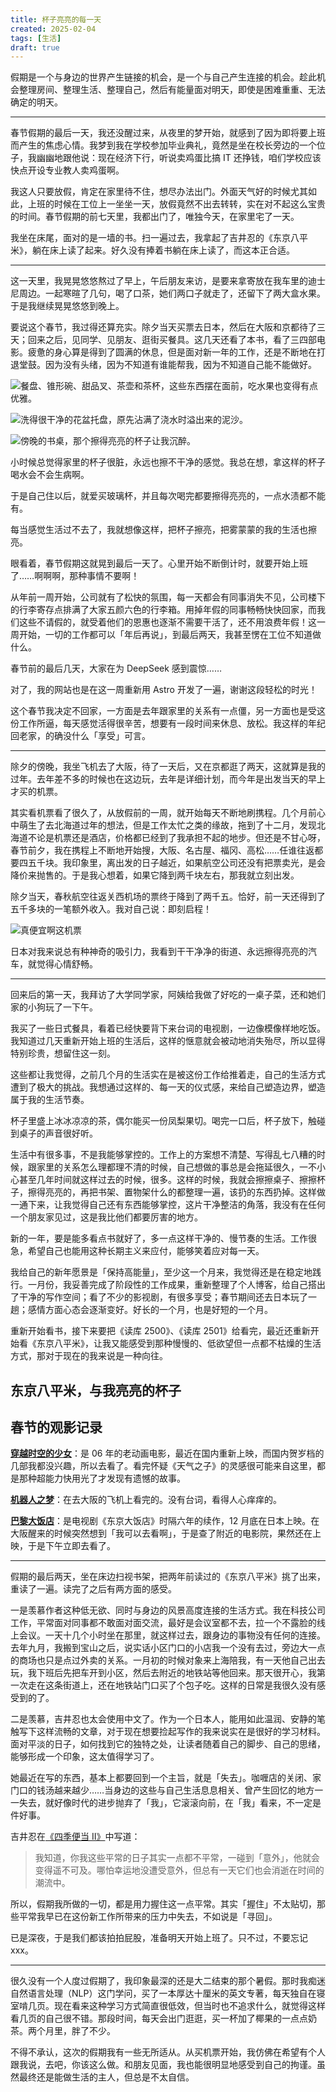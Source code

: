 ```yaml
---
title: 杯子亮亮的每一天
created: 2025-02-04
tags: [生活]
draft: true
---
```


假期是一个与身边的世界产生链接的机会，是一个与自己产生连接的机会。趁此机会整理房间、整理生活、整理自己，然后有能量面对明天，即使是困难重重、无法确定的明天。

---

春节假期的最后一天，我还没醒过来，从夜里的梦开始，就感到了因为即将要上班而产生的焦虑心情。我梦到我在学校参加毕业典礼，竟然是坐在校长旁边的一个位子，我幽幽地跟他说：现在经济下行，听说卖鸡蛋比搞 IT 还挣钱，咱们学校应该快点开设专业教人卖鸡蛋啊。

我这人只要放假，肯定在家里待不住，想尽办法出门。外面天气好的时候尤其如此，上班的时候在工位上一坐坐一天，放假竟然不出去转转，实在对不起这么宝贵的时间。春节假期的前七天里，我都出门了，唯独今天，在家里宅了一天。

我坐在床尾，面对的是一墙的书。扫一遍过去，我拿起了吉井忍的《东京八平米》，躺在床上读了起来。好久没有捧着书躺在床上读了，而这本正合适。

---

这一天里，我晃晃悠悠熬过了早上，午后朋友来访，是要来拿寄放在我车里的迪士尼周边。一起寒暄了几句，喝了口茶，她们两口子就走了，还留下了两大盒水果。于是我继续晃晃悠悠到晚上。

要说这个春节，我过得还算充实。除夕当天买票去日本，然后在大阪和京都待了三天；回来之后，见同学、见朋友、逛街买餐具。这几天还看了本书，看了三四部电影。疲惫的身心算是得到了圆满的休息，但是面对新一年的工作，还是不断地在打退堂鼓。因为没有头绪，因为不知道有谁能帮我，因为不知道自己能不能做好。

![](./images/IMG_9757.jpg "餐盘、锥形碗、甜品叉、茶壶和茶杯，这些东西摆在面前，吃水果也变得有点优雅。")

![](./images/IMG_9758.jpg "洗得很干净的花盆托盘，原先沾满了浇水时溢出来的泥沙。")

![](./images/IMG_9760.jpg "傍晚的书桌，那个擦得亮亮的杯子让我沉醉。")

小时候总觉得家里的杯子很脏，永远也擦不干净的感觉。我总在想，拿这样的杯子喝水会不会生病啊。

于是自己住以后，就爱买玻璃杯，并且每次喝完都要擦得亮亮的，一点水渍都不能有。

每当感觉生活过不去了，我就想像这样，把杯子擦亮，把雾蒙蒙的我的生活也擦亮。

眼看着，春节假期这就晃到最后一天了。心里开始不断倒计时，就要开始上班了……啊啊啊，那种事情不要啊！

从年前一周开始，公司就有了松快的氛围，每一天都会有同事消失不见，公司楼下的行李寄存点排满了大家五颜六色的行李箱。用掉年假的同事畅畅快快回家，而我们这些不请假的，就受着他们的恩惠也逐渐不需要干活了，还不用浪费年假！这一周开始，一切的工作都可以「年后再说」，到最后两天，我甚至愣在工位不知道做什么。

春节前的最后几天，大家在为 DeepSeek 感到震惊……

对了，我的网站也是在这一周重新用 Astro 开发了一遍，谢谢这段轻松的时光！

这个春节我决定不回家，一方面是去年跟家里的关系有一点僵，另一方面也是受这份工作所逼，每天感觉活得很辛苦，想要有一段时间来休息、放松。我这样的年纪回老家，的确没什么「享受」可言。

---

除夕的傍晚，我坐飞机去了大阪，待了一天后，又在京都逛了两天，这就算是我的过年。去年差不多的时候也在这边玩，去年是详细计划，而今年是出发当天的早上才买的机票。

其实看机票看了很久了，从放假前的一周，就开始每天不断地刷携程。几个月前心中萌生了去北海道过年的想法，但是工作太忙之类的缘故，拖到了十二月，发现北海道不论是机票还是酒店，价格都已经到了我承担不起的地步。但还是不甘心呀，春节前夕，我在携程上不断地开始搜，大阪、名古屋、福冈、高松……任谁往返都要四五千块。我印象里，离出发的日子越近，如果航空公司还没有把票卖光，是会降价来抛售的。于是我心想着，如果它降到两千块左右，那我就立刻出发。

除夕当天，春秋航空往返关西机场的票终于降到了两千五。恰好，前一天还得到了五千多块的一笔额外收入。我对自己说：即刻启程！

![](./images/IMG_9761.jpg "真便宜啊这机票")

日本对我来说总有种神奇的吸引力，我看到干干净净的街道、永远擦得亮亮的汽车，就觉得心情舒畅。

---

回来后的第一天，我拜访了大学同学家，阿姨给我做了好吃的一桌子菜，还和她们家的小狗玩了一下午。

我买了一些日式餐具，看着已经快要背下来台词的电视剧，一边像模像样地吃饭。我知道过几天重新开始上班的生活后，这样的惬意就会被动地消失殆尽，所以显得特别珍贵，想留住这一刻。

这些都让我觉得，之前几个月的生活实在是被这份工作给推着走，自己的生活方式遭到了极大的挑战。我想通过这样的、每一天的仪式感，来给自己塑造边界，塑造属于我的生活节奏。

杯子里盛上冰冰凉凉的茶，偶尔能买一份凤梨果切。喝完一口后，杯子放下，触碰到桌子的声音很好听。

生活中有很多事，不是我能够掌控的。工作上的方案想不清楚、写得乱七八糟的时候，跟家里的关系怎么理都理不清的时候，自己想做的事总是会拖延很久，一不小心甚至几年时间就这样过去的时候，很多。这样的时候，我就会擦擦桌子、擦擦杯子，擦得亮亮的，再把书架、置物架什么的都整理一遍，该扔的东西扔掉。这样做一通下来，让我觉得自己还有东西能够掌控，这片干净整洁的角落，我没有在任何一个朋友家见过，这是我比他们都要厉害的地方。

新的一年，要是能多看点书就好了，多一点这样干净的、慢节奏的生活。工作很急，希望自己也能用这种长期主义来应付，能够笑着应对每一天。

我给自己的新年愿景是「保持高能量」，至少这一个月来，我觉得还是在稳定地践行。一月份，我妥善完成了阶段性的工作成果，重新整理了个人博客，给自己搭出了干净的写作空间；看了不少的影视剧，有很多享受；春节期间还去日本玩了一趟；感情方面心态会逐渐变好。好长的一个月，也是好短的一个月。

重新开始看书，接下来要把《读库 2500》、《读库 2501》给看完，最近还重新开始看《东京八平米》，让我又能感受到那种慢慢的、低欲望但一点都不枯燥的生活方式，那对于现在的我来说是一种向往。

## 东京八平米，与我亮亮的杯子

## 春节的观影记录

**[穿越时空的少女](https://movie.douban.com/subject/1937946/)**：是 06 年的老动画电影，最近在国内重新上映，而国内贺岁档的几部我都没兴趣，所以去看了。看完怀疑《天气之子》的灵感很可能来自这里，都是那种超能力快用光了才发现有遗憾的故事。

**[机器人之梦](https://movie.douban.com/subject/35426925/)**：在去大阪的飞机上看完的。没有台词，看得人心痒痒的。

**[巴黎大饭店](https://movie.douban.com/subject/36587946/)**：是电视剧《东京大饭店》时隔六年的续作，12 月底在日本上映。在大阪醒来的时候突然想到「我可以去看啊」，于是查了附近的电影院，果然还在上映，于是下午立即去看了。

---

假期的最后两天，坐在床边扫视书架，把两年前读过的《东京八平米》挑了出来，重读了一遍。读完了之后有两方面的感受。

一是羡慕作者这种低无欲、同时与身边的风景高度连接的生活方式。我在科技公司工作，平常面对同事都不敢面对面交流，最好是会议室都不去，拉一个不露脸的线上会议。一天十几个小时坐在那里，就这样过去，跟身边的事物没有任何的连接。去年九月，我搬到宝山之后，说实话小区门口的小店我一个没有去过，旁边大一点的商场也只是点过外卖的关系。一月初的时候对象来上海陪我，有一天他自己出去玩，我下班后先把车开到小区，然后去附近的地铁站等他回来。那天很开心，我第一次走在这条街道上，还在地铁站门口买了个包子吃。这样的日常是我很久没有感受到的了。

二是羡慕，吉井忍也太会使用中文了。作为一个日本人，能用如此温润、安静的笔触写下这样流畅的文章，对于现在想要捡起写作的我来说实在是很好的学习材料。面对平淡的日子，如何找到它的独特之处，让读者随着自己的脚步、自己的思绪，能够形成一个印象，这太值得学习了。

她最近在写的东西，基本上都要回到一个主旨，就是「失去」。咖喱店的关闭、家门口的钱汤越来越少……当身边的这些与自己生活息息相关、曾产生回忆的地方一一失去，就好像时代的进步抛弃了「我」，它滚滚向前，在「我」看来，不一定是件好事。

吉井忍在[《四季便当 II》](https://book.douban.com/subject/35230156/)中写道：

> 我知道，你我这些平常的日子其实一点都不平常，一碰到「意外」，他就会变得遥不可及。哪怕幸运地没遭受意外，但总有一天它们也会消逝在时间的潮流中。

所以，假期我所做的一切，都是用力握住这一点平常。其实「握住」不太贴切，那些平常我早已在这份新工作所带来的压力中失去，不如说是「寻回」。

已是深夜，于是我们都该拍拍屁股，准备明天开始上班了。只不过，不要忘记 xxx。

---

很久没有一个人度过假期了，我印象最深的还是大二结束的那个暑假。那时我痴迷自然语言处理（NLP）这门学问，买了一本厚达十厘米的英文专著，每天独自在寝室啃几页。现在看来这种学习方式简直很低效，但当时也不追求什么，就觉得这样看几页的自己很不错。那段时间，每天会出门逛逛，买一杯加了椰果的一点点奶茶。两个月里，胖了不少。

不得不承认，这次的假期我有一些无所适从。从买机票开始，我仿佛在希望有个人跟我说，去吧，你该这么做。和朋友见面，我也能很明显地感受到自己的拘谨。虽然最终还是能做生活的主人，但总是不太自信。
